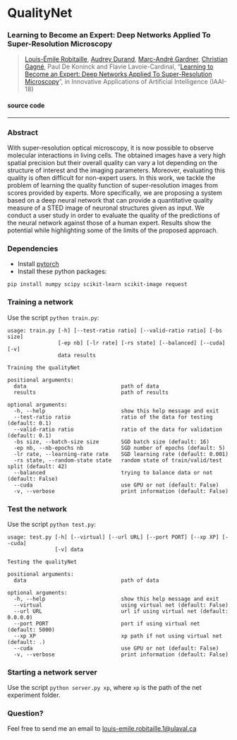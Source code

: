 # QualityNet
### Learning to Become an Expert: Deep Networks Applied To Super-Resolution Microscopy

> [Louis-Émile Robitaille](http://vision.gel.ulaval.ca/fr/People/Id_979/index.php), [Audrey Durand](vision.gel.ulaval.ca/fr/People/Id_640/index.php), [Marc-André Gardner](http://vision.gel.ulaval.ca/fr/People/Id_660/index.php), [Christian Gagné](http://vision.gel.ulaval.ca/fr/People/Id_8/index.php), Paul De Koninck and Flavie Lavoie-Cardinal, “[Learning to Become an Expert: Deep Networks Applied To Super-Resolution Microscopy](http://vision.gel.ulaval.ca/fr/publications/Id_1197/PublDetails.php)”,
> in Innovative Applications of Artificial Intelligence (IAAI-18)
>

#### source code

---

### Abstract 

With super-resolution optical microscopy, it is now possible to observe molecular interactions in living cells. The obtained images have a very high spatial precision but their overall quality can vary a lot depending on the structure of interest and the imaging parameters. Moreover, evaluating this quality is often difficult for non-expert users. In this work, we tackle the problem of learning the quality function of super-resolution images from scores provided by experts. More specifically, we are proposing a system based on a deep neural network that can provide a quantitative quality measure of a STED image of neuronal structures given as input. We conduct a user study in order to evaluate the quality of the predictions of the neural network against those of a human expert. Results show the potential while highlighting some of the limits of the proposed approach.

### Dependencies
- Install [pytorch](http://pytorch.org/)
- Install these python packages:
```shell
pip install numpy scipy scikit-learn scikit-image request
```

### Training a network
Use the script ``python train.py``:
```shell
usage: train.py [-h] [--test-ratio ratio] [--valid-ratio ratio] [-bs size]
                [-ep nb] [-lr rate] [-rs state] [--balanced] [--cuda] [-v]
                data results

Training the qualityNet

positional arguments:
  data                              path of data
  results                           path of results

optional arguments:
  -h, --help                        show this help message and exit
  --test-ratio ratio                ratio of the data for testing (default: 0.1)
  --valid-ratio ratio               ratio of the data for validation (default: 0.1)
  -bs size, --batch-size size       SGD batch size (default: 16)
  -ep nb, --nb-epochs nb            SGD number of epochs (default: 5)
  -lr rate, --learning-rate rate    SGD learning rate (default: 0.001)
  -rs state, --random-state state   random state of train/valid/test split (default: 42)
  --balanced                        trying to balance data or not (default: False)
  --cuda                            use GPU or not (default: False)
  -v, --verbose                     print information (default: False)
```

### Test the network
Use the script ``python test.py``:
```shell
usage: test.py [-h] [--virtual] [--url URL] [--port PORT] [--xp XP] [--cuda]
               [-v] data

Testing the qualityNet

positional arguments:
  data                              path of data

optional arguments:
  -h, --help                        show this help message and exit
  --virtual                         using virtual net (default: False)
  --url URL                         url if using virtual net (default: 0.0.0.0)
  --port PORT                       port if using virtual net (default: 5000)
  --xp XP                           xp path if not using virtual net (default: .)
  --cuda                            use GPU or not (default: False)
  -v, --verbose                     print information (default: False)
```

### Starting a network server
Use the script ``python server.py xp``, where ``xp`` is the path of the net experiment folder.  

### Question?

Feel free to send me an email to louis-emile.robitaille.1@ulaval.ca